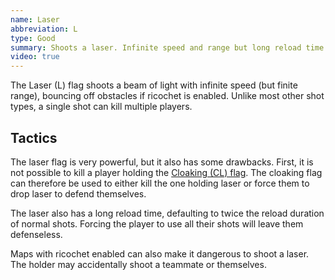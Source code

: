 ```yaml
---
name: Laser
abbreviation: L
type: Good
summary: Shoots a laser. Infinite speed and range but long reload time.
video: true
---
```


The Laser (L) flag shoots a beam of light with infinite speed (but finite range), bouncing off obstacles if ricochet is enabled. Unlike most other shot types, a single shot can kill multiple players.

## Tactics

The laser flag is very powerful, but it also has some drawbacks.  First, it is not possible to kill a player holding the [Cloaking (CL) flag](../cloaking/). The cloaking flag can therefore be used to either kill the one holding laser or force them to drop laser to defend themselves.

The laser also has a long reload time, defaulting to twice the reload duration of normal shots.  Forcing the player to use all their shots will leave them defenseless.

Maps with ricochet enabled can also make it dangerous to shoot a laser.  The holder may accidentally shoot a teammate or themselves.
